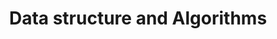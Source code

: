 ---
title: "Data structure and Algorithms"
permalink: /DSandAL/
layout: posts
author_profile: true
---